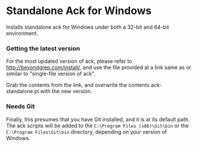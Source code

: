 Standalone Ack for Windows
==========================

Installs standalone ack for Windows under both a 32-bit
and 64-bit environment.

### Getting the latest version

For the most updated version of ack, please refer to
http://beyondgrep.com/install/, and use the file provided
at a link same as or similar to "single-file version of ack".

Grab the contents from the link, and overwrite the contents
ack-standalone.pl with the new version.

### Needs Git

Finally, this presumes that you have Git installed, and it
is at its default path. The ack scripts will be added to
the `C:\Program Files (x86)\Git\bin` or the
`C:\Program Files\Git\bin` directory, depending on your
version of Windows.
